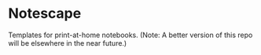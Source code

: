 # Notescape
Templates for print-at-home notebooks. (Note: A better version of this repo will be elsewhere in the near future.)
